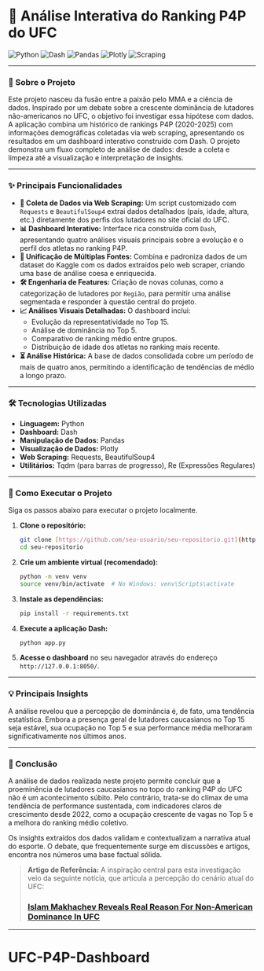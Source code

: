 # 🥊 Análise Interativa do Ranking P4P do UFC

![Python](https://img.shields.io/badge/Python-3.9%2B-blue?style=for-the-badge&logo=python)
![Dash](https://img.shields.io/badge/Dash-2.17%2B-blue?style=for-the-badge&logo=dash)
![Pandas](https://img.shields.io/badge/Pandas-2.0%2B-purple?style=for-the-badge&logo=pandas)
![Plotly](https://img.shields.io/badge/Plotly-5.15%2B-green?style=for-the-badge&logo=plotly)
![Scraping](https://img.shields.io/badge/Scraping-Requests_&_BS4-orange?style=for-the-badge&logo=python)

---

### 🎯 Sobre o Projeto

Este projeto nasceu da fusão entre a paixão pelo MMA e a ciência de dados. Inspirado por um debate sobre a crescente dominância de lutadores não-americanos no UFC, o objetivo foi investigar essa hipótese com dados. A aplicação combina um histórico de rankings P4P (2020-2025) com informações demográficas coletadas via web scraping, apresentando os resultados em um dashboard interativo construído com Dash. O projeto demonstra um fluxo completo de análise de dados: desde a coleta e limpeza até a visualização e interpretação de insights.

---

### ✨ Principais Funcionalidades

* **🤖 Coleta de Dados via Web Scraping:** Um script customizado com `Requests` e `BeautifulSoup4` extrai dados detalhados (país, idade, altura, etc.) diretamente dos perfis dos lutadores no site oficial do UFC.
* **📊 Dashboard Interativo:** Interface rica construída com `Dash`, apresentando quatro análises visuais principais sobre a evolução e o perfil dos atletas no ranking P4P.
* **🔄 Unificação de Múltiplas Fontes:** Combina e padroniza dados de um dataset do Kaggle com os dados extraídos pelo web scraper, criando uma base de análise coesa e enriquecida.
* **🛠️ Engenharia de Features:** Criação de novas colunas, como a categorização de lutadores por `Região`, para permitir uma análise segmentada e responder à questão central do projeto.
* **📈 Análises Visuais Detalhadas:** O dashboard inclui:
    * Evolução da representatividade no Top 15.
    * Análise de dominância no Top 5.
    * Comparativo de ranking médio entre grupos.
    * Distribuição de idade dos atletas no ranking mais recente.
* **⏳ Análise Histórica:** A base de dados consolidada cobre um período de mais de quatro anos, permitindo a identificação de tendências de médio a longo prazo.

---

### 🛠️ Tecnologias Utilizadas

* **Linguagem:** Python
* **Dashboard:** Dash
* **Manipulação de Dados:** Pandas
* **Visualização de Dados:** Plotly
* **Web Scraping:** Requests, BeautifulSoup4
* **Utilitários:** Tqdm (para barras de progresso), Re (Expressões Regulares)

---

### 🚀 Como Executar o Projeto

Siga os passos abaixo para executar o projeto localmente.

1.  **Clone o repositório:**
    ```bash
    git clone [https://github.com/seu-usuario/seu-repositorio.git](https://github.com/seu-usuario/seu-repositorio.git)
    cd seu-repositorio
    ```

2.  **Crie um ambiente virtual (recomendado):**
    ```bash
    python -m venv venv
    source venv/bin/activate  # No Windows: venv\Scripts\activate
    ```

3.  **Instale as dependências:**
    ```bash
    pip install -r requirements.txt
    ```

4.  **Execute a aplicação Dash:**
    ```bash
    python app.py
    ```
5.  **Acesse o dashboard** no seu navegador através do endereço `http://127.0.0.1:8050/`.

---

### 💡 Principais Insights

A análise revelou que a percepção de dominância é, de fato, uma tendência estatística. Embora a presença geral de lutadores caucasianos no Top 15 seja estável, sua ocupação no Top 5 e sua performance média melhoraram significativamente nos últimos anos.

---

### 🏁 Conclusão

A análise de dados realizada neste projeto permite concluir que a proeminência de lutadores caucasianos no topo do ranking P4P do UFC não é um acontecimento súbito. Pelo contrário, trata-se do clímax de uma tendência de performance sustentada, com indicadores claros de crescimento desde 2022, como a ocupação crescente de vagas no Top 5 e a melhora do ranking médio coletivo.

Os insights extraídos dos dados validam e contextualizam a narrativa atual do esporte. O debate, que frequentemente surge em discussões e artigos, encontra nos números uma base factual sólida.

> **Artigo de Referência:** A inspiração central para esta investigação veio da seguinte notícia, que articula a percepção do cenário atual do UFC:
>
> ### [**Islam Makhachev Reveals Real Reason For Non-American Dominance In UFC**](https://www.yardbarker.com/general_sports/articles/islam_makhachev_reveals_real_reason_for_non_american_dominanceinufc/s1_17325_42635261)

---

# UFC-P4P-Dashboard